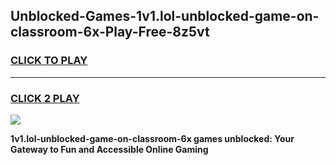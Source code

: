 
## Unblocked-Games-1v1.lol-unblocked-game-on-classroom-6x-Play-Free-8z5vt
<h3>
<a href="https://premium76.site?title=1v1.lol-unblocked-game-on-classroom-6x&ref=18A">CLICK TO PLAY</a></h3>
<hr>

<h3>
<a href="https://premium76.site?title=1v1.lol-unblocked-game-on-classroom-6x&ref=18A">CLICK 2 PLAY</a>
  
</h3>

<a href="https://premium76.site?title=1v1.lol-unblocked-game-on-classroom-6x&ref=18A"><img src="https://clearcache.store/games.png"></a>


**1v1.lol-unblocked-game-on-classroom-6x games unblocked: Your Gateway to Fun and Accessible Online Gaming**
